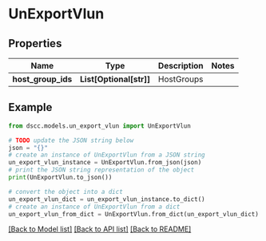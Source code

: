 # UnExportVlun


## Properties

Name | Type | Description | Notes
------------ | ------------- | ------------- | -------------
**host_group_ids** | **List[Optional[str]]** | HostGroups | 

## Example

```python
from dscc.models.un_export_vlun import UnExportVlun

# TODO update the JSON string below
json = "{}"
# create an instance of UnExportVlun from a JSON string
un_export_vlun_instance = UnExportVlun.from_json(json)
# print the JSON string representation of the object
print(UnExportVlun.to_json())

# convert the object into a dict
un_export_vlun_dict = un_export_vlun_instance.to_dict()
# create an instance of UnExportVlun from a dict
un_export_vlun_from_dict = UnExportVlun.from_dict(un_export_vlun_dict)
```
[[Back to Model list]](../README.md#documentation-for-models) [[Back to API list]](../README.md#documentation-for-api-endpoints) [[Back to README]](../README.md)


